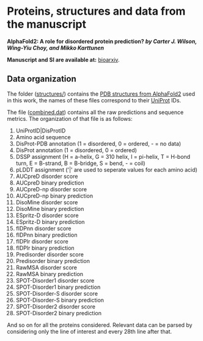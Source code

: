 # Proteins, structures and data from the manuscript

**AlphaFold2:  A role for disordered protein prediction?
*by Carter J. Wilson, Wing-Yiu Choy, and Mikko Karttunen***

**Manuscript and SI are available at:** [bioarxiv](https://biorxiv.org/cgi/content/short/2021.09.27.461910v1).

## Data organization ##
The folder ([structures/](./structures)) contains the [PDB structures from AlphaFold2](https://alphafold.ebi.ac.uk/) used in this work, the names of these files correspond to their [UniProt](https://www.uniprot.org/) IDs. 

The file ([combined.dat](./combined.dat)) contains all the raw predictions and sequence metrics. The organization of that file is as follows:

1. UniProtID\|DisProtID
2. Amino acid sequence
3. DisProt-PDB annotation (1 = disordered, 0 = ordered, - = no data)
4. DisProt annotation (1 = disordered, 0 = ordered)
6. DSSP assignment (H = a-helix, G = 310 helix, I = pi-helix, T = H-bond turn, E = B-strand, B = B-bridge, S = bend, - = coil)
7. pLDDT assignment ('|' are used to seperate values for each amino acid)
8. AUCpreD disorder score
9. AUCpreD binary prediction
10. AUCpreD-np disorder score
11. AUCpreD-np binary prediction
12. DisoMine disorder score
13. DisoMine binary prediction
14. ESpritz-D disorder score
15. ESpritz-D binary prediction
16. fIDPnn disorder score
17. fIDPnn binary prediction
18. fIDPlr disorder score
19. fIDPlr binary prediction
20. Predisorder disorder score
21. Predisorder binary prediction
22. RawMSA disorder score
23. RawMSA binary prediction
24. SPOT-Disorder1 disorder score
25. SPOT-Disorder1 binary prediction
26. SPOT-Disorder-S disorder score
27. SPOT-Disorder-S binary prediction
28. SPOT-Disorder2 disorder score
29. SPOT-Disorder2 binary prediction

And so on for all the proteins considered. Relevant data can be parsed by considering only the line of interest and every 28th line after that.
